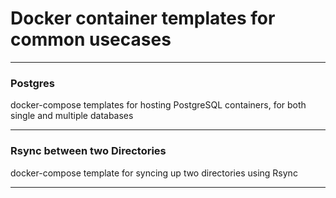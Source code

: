 # Docker container templates for common usecases

---

### Postgres

docker-compose templates for hosting PostgreSQL containers, for both single and multiple databases

---

### Rsync between two Directories

docker-compose template for syncing up two directories using Rsync

---